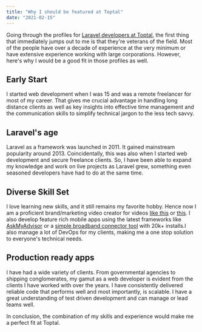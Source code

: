 ```yaml
---
title: "Why I should be featured at Toptal"
date: "2021-02-15"
---
```

Going through the profiles for [Laravel developers at Toptal](https://www.toptal.com/laravel), the first thing that immediately jumps out to me is that they're veterans of the field. Most of the people have over a decade of experience  at the very minimum or have extensive experience working with large corporations. 
However, here's why I would be a good fit in those profiles as well. 
## Early Start
I started web development when I was 15 and was a remote freelancer for most of my career. That gives me crucial advantage in handling long distance clients as well as key insights into effective time management and the communication skills to simplify technical jargon to the less tech savvy.
## Laravel's age
Laravel as a framework was launched in 2011. It gained mainstream popularity around 2013. Coincidentally, this was also when I started web development and secure freelance clients. So, I have been able to expand my knowledge and work on live projects as Laravel grew, something even seasoned developers have had to do at the same time.
## Diverse Skill Set
I love learning new skills, and it still remains my favorite hobby. Hence now I am a proficient brand/marketing video creator for videos [like this](https://www.youtube.com/watch?v=4ooHhPG0cRY) or [this](https://www.youtube.com/watch?v=Wlz9mCYcWPk). I also develop feature rich mobile apps using the latest frameworks like [AskMyAdvisor](https://apps.apple.com/us/app/askmyadvisor/id1544603196) or a [simple broadband connector tool](https://play.google.com/store/apps/details?id=co.riju.broadbandconnect) with 20k+ installs.I also manage a lot of DevOps for my clients, making me a one stop solution to everyone's technical needs.
## Production ready apps
I have had a wide variety of clients. From governmental agencies to shipping conglomerates, my gamut as a web developer is evident from the clients I have worked with over the years. I have consistently delivered reliable code that performs well and most importantly, is scalable. I have a great understanding of test driven development and can manage or lead teams well.

In conclusion, the combination of my skills and experience would make me a perfect fit at Toptal.
